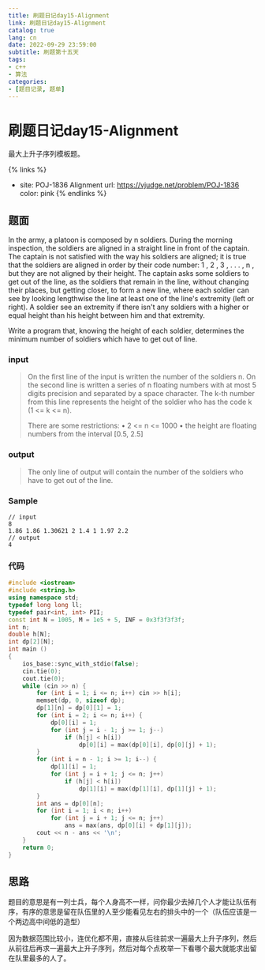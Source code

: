 ```yaml
---
title: 刷题日记day15-Alignment
link: 刷题日记day15-Alignment
catalog: true
lang: cn
date: 2022-09-29 23:59:00 
subtitle: 刷题第十五天
tags:
- c++
- 算法
categories:
- [题目记录, 题单]
---
```

# 刷题日记day15-Alignment

最大上升子序列模板题。

{% links %}
- site: POJ-1836 Alignment
  url: https://vjudge.net/problem/POJ-1836
  color: pink
{% endlinks %} 

## 题面

In the army, a platoon is composed by n soldiers. During the morning inspection, the soldiers are aligned in a straight line in front of the captain. The captain is not satisfied with the way his soldiers are aligned; it is true that the soldiers are aligned in order by their code number: 1 , 2 , 3 , . . . , n , but they are not aligned by their height. The captain asks some soldiers to get out of the line, as the soldiers that remain in the line, without changing their places, but getting closer, to form a new line, where each soldier can see by looking lengthwise the line at least one of the line's extremity (left or right). A soldier see an extremity if there isn't any soldiers with a higher or equal height than his height between him and that extremity.

Write a program that, knowing the height of each soldier, determines the minimum number of soldiers which have to get out of line.

### input

> On the first line of the input is written the number of the soldiers n. On the second line is written a series of n floating numbers with at most 5 digits precision and separated by a space character. The k-th number from this line represents the height of the soldier who has the code k (1 <= k <= n).
>
> There are some restrictions:
> • 2 <= n <= 1000
> • the height are floating numbers from the interval [0.5, 2.5]

### output

> The only line of output will contain the number of the soldiers who have to get out of the line.

### Sample

```
// input
8
1.86 1.86 1.30621 2 1.4 1 1.97 2.2
// output
4
```

### 代码

```cpp
#include <iostream>
#include <string.h>
using namespace std;
typedef long long ll;
typedef pair<int, int> PII;
const int N = 1005, M = 1e5 + 5, INF = 0x3f3f3f3f;
int n;
double h[N];
int dp[2][N];
int main ()
{
    ios_base::sync_with_stdio(false);
    cin.tie(0);
    cout.tie(0);
    while (cin >> n) {
        for (int i = 1; i <= n; i++) cin >> h[i];
        memset(dp, 0, sizeof dp);
        dp[1][n] = dp[0][1] = 1;
        for (int i = 2; i <= n; i++) {
            dp[0][i] = 1;
            for (int j = i - 1; j >= 1; j--)
                if (h[j] < h[i])
                    dp[0][i] = max(dp[0][i], dp[0][j] + 1);
        }
        for (int i = n - 1; i >= 1; i--) {
            dp[1][i] = 1;
            for (int j = i + 1; j <= n; j++)
                if (h[j] < h[i])
                    dp[1][i] = max(dp[1][i], dp[1][j] + 1);
        }
        int ans = dp[0][n];
        for (int i = 1; i < n; i++)
            for (int j = i + 1; j <= n; j++)
                ans = max(ans, dp[0][i] + dp[1][j]);
        cout << n - ans << '\n';
    }
    return 0;
}
```

## 思路

题目的意思是有一列士兵，每个人身高不一样，问你最少去掉几个人才能让队伍有序，有序的意思是留在队伍里的人至少能看见左右的排头中的一个（队伍应该是一个两边高中间低的造型）

因为数据范围比较小，连优化都不用，直接从后往前求一遍最大上升子序列，然后从前往后再求一遍最大上升子序列，然后对每个点枚举一下看哪个最大就能求出留在队里最多的人了。
